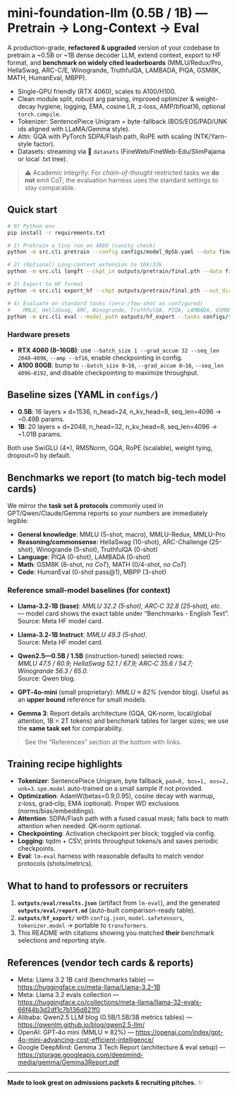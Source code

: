 # mini-foundation-llm (0.5B / 1B) — Pretrain → Long-Context → Eval

A production-grade, **refactored & upgraded** version of your codebase to pretrain a ~0.5B or ~1B dense decoder LLM, extend context, export to HF format, and **benchmark on widely cited leaderboards** (MMLU/Redux/Pro, HellaSwag, ARC-C/E, Winogrande, TruthfulQA, LAMBADA, PIQA, GSM8K, MATH, HumanEval, MBPP).

- Single-GPU friendly (RTX 4060), scales to A100/H100.
- Clean module split, robust arg parsing, improved optimizer & weight-decay hygiene, logging, EMA, cosine LR, z-loss, AMP/bfloat16, optional `torch.compile`.
- Tokenizer: SentencePiece Unigram + byte-fallback (BOS/EOS/PAD/UNK ids aligned with LLaMA/Gemma style).
- Attn: GQA with PyTorch SDPA/Flash path, RoPE with scaling (NTK/Yarn-style factor).
- Datasets: streaming via 🤗 `datasets` (FineWeb/FineWeb-Edu/SlimPajama or local .txt tree).

> ⚠️ Academic integrity: For *chain-of-thought* restricted tasks we **do not** emit CoT; the evaluation harness uses the standard settings to stay comparable.

## Quick start

```bash
# 0) Python env
pip install -r requirements.txt

# 1) Pretrain a tiny run on 4060 (sanity check)
python -m src.cli pretrain --config configs/model_0p5b.yaml --data fineweb   --tokens 200_000_000 --batch_size 1 --grad_accum 32 --amp --bf16 --compile

# 2) (Optional) Long-context extension to 16k/32k
python -m src.cli longft --ckpt_in outputs/pretrain/final.pth --data fineweb   --seq_len 16384 --batch_size 1 --grad_accum 16 --amp --bf16

# 3) Export to HF format
python -m src.cli export_hf --ckpt outputs/pretrain/final.pth --out_dir outputs/hf_export

# 4) Evaluate on standard tasks (zero-/few-shot as configured)
#    MMLU, HellaSwag, ARC, Winogrande, TruthfulQA, PIQA, LAMBADA, GSM8K, MATH, HumanEval, MBPP
python -m src.cli eval --model_path outputs/hf_export --tasks configs/tasks.txt --limit 0
```

### Hardware presets

- **RTX 4060 (8–16GB)**: use `--batch_size 1 --grad_accum 32 --seq_len 2048–4096`, `--amp --bf16`, enable checkpointing in config.
- **A100 80GB**: bump to `--batch_size 8–16`, `--grad_accum 8–16`, `--seq_len 4096–8192`, and disable checkpointing to maximize throughput.

## Baseline sizes (YAML in `configs/`)

- **0.5B**: 16 layers × d=1536, n_head=24, n_kv_head=8, seq_len=4096 → ~0.49B params.
- **1B**: 20 layers × d=2048, n_head=32, n_kv_head=8, seq_len=4096 → ~1.01B params.

Both use SwiGLU (4×), RMSNorm, GQA, RoPE (scalable), weight tying, dropout=0 by default.

## Benchmarks we report (to match big-tech model cards)

We mirror the **task set & protocols** commonly used in GPT/Qwen/Claude/Gemma reports so your numbers are immediately legible:

- **General knowledge**: MMLU (5-shot, macro), MMLU-Redux, MMLU-Pro
- **Reasoning/commonsense**: HellaSwag (10-shot), ARC-Challenge (25-shot), Winogrande (5-shot), TruthfulQA (0-shot)
- **Language**: PIQA (0-shot), LAMBADA (0-shot)
- **Math**: GSM8K (8-shot, *no CoT*), MATH (0/4-shot, *no CoT*)
- **Code**: HumanEval (0-shot pass@1), MBPP (3-shot)

### Reference small-model baselines (for context)

- **Llama‑3.2‑1B (base)**: *MMLU 32.2 (5‑shot), ARC‑C 32.8 (25‑shot), etc.* — model card shows the exact table under “Benchmarks - English Text”.  
  Source: Meta HF model card.  
- **Llama‑3.2‑1B Instruct**: *MMLU 49.3 (5‑shot)*.  
  Source: Meta HF model card.

- **Qwen2.5—0.5B / 1.5B** (instruction-tuned) selected rows:  
  *MMLU 47.5 / 60.9; HellaSwag 52.1 / 67.9; ARC‑C 35.6 / 54.7; Winogrande 56.3 / 65.0.*  
  Source: Qwen blog.

- **GPT‑4o‑mini** (small proprietary): *MMLU ≈ 82%* (vendor blog). Useful as an **upper bound** reference for small models.

- **Gemma 3**: Report details architecture (GQA, QK‑norm, local/global attention, 1B = 2T tokens) and benchmark tables for larger sizes; we use the **same task set** for comparability.

> See the “References” section at the bottom with links.

## Training recipe highlights

- **Tokenizer**: SentencePiece Unigram, byte fallback, `pad=0, bos=1, eos=2, unk=3`. `spm.model` auto-trained on a small sample if not provided.
- **Optimization**: AdamW(betas=0.9,0.95), cosine decay with warmup, z‑loss, grad‑clip, EMA (optional). Proper WD exclusions (norms/bias/embeddings).
- **Attention**: SDPA/Flash path with a fused casual mask; falls back to math attention when needed. QK‑norm optional.
- **Checkpointing**: Activation checkpoint per block; toggled via config.
- **Logging**: tqdm + CSV; prints throughput tokens/s and saves periodic checkpoints.
- **Eval**: `lm-eval` harness with reasonable defaults to match vendor protocols (shots/metrics).

## What to hand to professors or recruiters

1. **`outputs/eval/results.json`** (artifact from `lm-eval`), and the generated **`outputs/eval/report.md`** (auto-built comparison-ready table).  
2. **`outputs/hf_export/`** with `config.json`, `model.safetensors`, `tokenizer.model` → portable to `transformers`.  
3. This README with citations showing you matched **their** benchmark selections and reporting style.

## References (vendor tech cards & reports)

- Meta: Llama 3.2 1B card (benchmarks table) — https://huggingface.co/meta-llama/Llama-3.2-1B  
- Meta: Llama 3.2 evals collection — https://huggingface.co/collections/meta-llama/llama-32-evals-66f44b3d2df1c7b136d821f0  
- Alibaba: Qwen2.5 LLM blog (0.5B/1.5B/3B metrics tables) — https://qwenlm.github.io/blog/qwen2.5-llm/  
- OpenAI: GPT‑4o mini (MMLU ≈ 82%) — https://openai.com/index/gpt-4o-mini-advancing-cost-efficient-intelligence/  
- Google DeepMind: Gemma 3 Tech Report (architecture & eval setup) — https://storage.googleapis.com/deepmind-media/gemma/Gemma3Report.pdf

---

**Made to look great on admissions packets & recruiting pitches.** ✨
